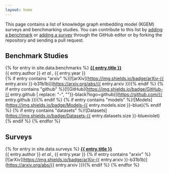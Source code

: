 ```yaml
---
layout: home
---
```

This page contains a list of knowledge graph embedding model (KGEM) surveys and
benchmarking studies. You can contribute to this list by
[adding a benchmark](https://github.com/pykeen/kgembmr/edit/main/_data/benchmarks.yml) or
[adding a survey](https://github.com/pykeen/kgembmr/edit/main/_data/surveys.yml) through
the GitHub editor or by forking the repository and sending a pull request.

## Benchmark Studies

{% for entry in site.data.benchmarks %}
<strong><a href="{{ entry.link }}">{{ entry.title }}</a></strong>
<br />{{ entry.author }} *et al.*, {{ entry.year }}
<br />
{% if entry contains "arxiv" %}[![arXiv](https://img.shields.io/badge/arXiv-{{ entry.arxiv }}-b31b1b)](https://arxiv.org/abs/{{ entry.arxiv }}){% endif %}
{% if entry contains "github" %}[![GitHub](https://img.shields.io/badge/GitHub-{{ entry.github | replace: "-", ""}}-black?logo=github)](https://github.com/{{ entry.github }}){% endif %}
{% if entry contains "models" %}![Models](https://img.shields.io/badge/Models-{{ entry.models.size }}-blue){% endif %}
{% if entry contains "datasets" %}![Datasets](https://img.shields.io/badge/Datasets-{{ entry.datasets.size }}-blueviolet){% endif %}
{% endfor %}

## Surveys

{% for entry in site.data.surveys %}
<strong><a href="{{ entry.link }}">{{ entry.title }}</a></strong>
<br />{{ entry.author }} *et al.*, {{ entry.year }}
{% if entry contains "arxiv" %}<br />[![arXiv](https://img.shields.io/badge/arXiv-{{ entry.arxiv }}-b31b1b)](https://arxiv.org/abs/{{ entry.arxiv }}){% endif %}
{% endfor %}

